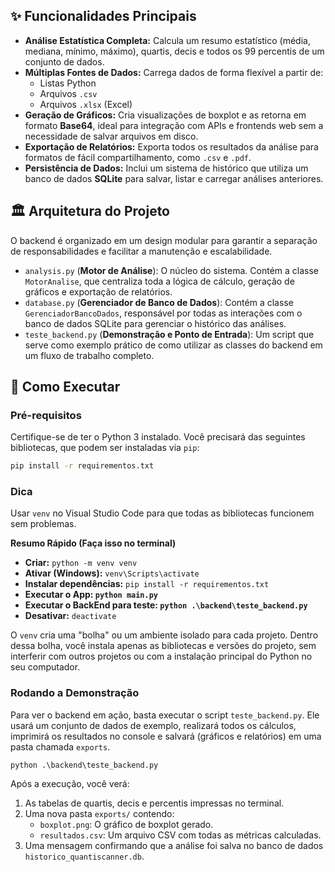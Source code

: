 ## ✨ Funcionalidades Principais

  - **Análise Estatística Completa:** Calcula um resumo estatístico (média, mediana, mínimo, máximo), quartis, decis e todos os 99 percentis de um conjunto de dados.
  - **Múltiplas Fontes de Dados:** Carrega dados de forma flexível a partir de:
      - Listas Python
      - Arquivos `.csv`
      - Arquivos `.xlsx` (Excel)
  - **Geração de Gráficos:** Cria visualizações de boxplot e as retorna em formato **Base64**, ideal para integração com APIs e frontends web sem a necessidade de salvar arquivos em disco.
  - **Exportação de Relatórios:** Exporta todos os resultados da análise para formatos de fácil compartilhamento, como `.csv` e `.pdf`.
  - **Persistência de Dados:** Inclui um sistema de histórico que utiliza um banco de dados **SQLite** para salvar, listar e carregar análises anteriores.




## 🏛️ Arquitetura do Projeto

O backend é organizado em um design modular para garantir a separação de responsabilidades e facilitar a manutenção e escalabilidade.

  - `analysis.py` (**Motor de Análise**): O núcleo do sistema. Contém a classe `MotorAnalise`, que centraliza toda a lógica de cálculo, geração de gráficos e exportação de relatórios.
  - `database.py` (**Gerenciador de Banco de Dados**): Contém a classe `GerenciadorBancoDados`, responsável por todas as interações com o banco de dados SQLite para gerenciar o histórico das análises.
  - `teste_backend.py` (**Demonstração e Ponto de Entrada**): Um script que serve como exemplo prático de como utilizar as classes do backend em um fluxo de trabalho completo.

## 🚀 Como Executar

### Pré-requisitos

Certifique-se de ter o Python 3 instalado. Você precisará das seguintes bibliotecas, que podem ser instaladas via `pip`:

```sh
pip install -r requirementos.txt
```

### Dica
Usar `venv` no Visual Studio Code para que todas as bibliotecas funcionem sem problemas.

**Resumo Rápido (Faça isso no terminal)**

  - **Criar:** `python -m venv venv`
  - **Ativar (Windows):** `venv\Scripts\activate`
  - **Instalar dependências:** `pip install -r requirementos.txt`
  - **Executar o App: `python main.py`**
  - **Executar o BackEnd para teste: `python .\backend\teste_backend.py`**
  - **Desativar:** `deactivate`

O `venv` cria uma "bolha" ou um ambiente isolado para cada projeto. Dentro dessa bolha, você instala apenas as bibliotecas e versões do projeto, sem interferir com outros projetos ou com a instalação principal do Python no seu computador.


### Rodando a Demonstração

Para ver o backend em ação, basta executar o script `teste_backend.py`. Ele usará um conjunto de dados de exemplo, realizará todos os cálculos, imprimirá os resultados no console e salvará (gráficos e relatórios) em uma pasta chamada `exports`.


`python .\backend\teste_backend.py`


Após a execução, você verá:

1.  As tabelas de quartis, decis e percentis impressas no terminal.
2.  Uma nova pasta `exports/` contendo:
      - `boxplot.png`: O gráfico de boxplot gerado.
      - `resultados.csv`: Um arquivo CSV com todas as métricas calculadas.
3.  Uma mensagem confirmando que a análise foi salva no banco de dados `historico_quantiscanner.db`.
